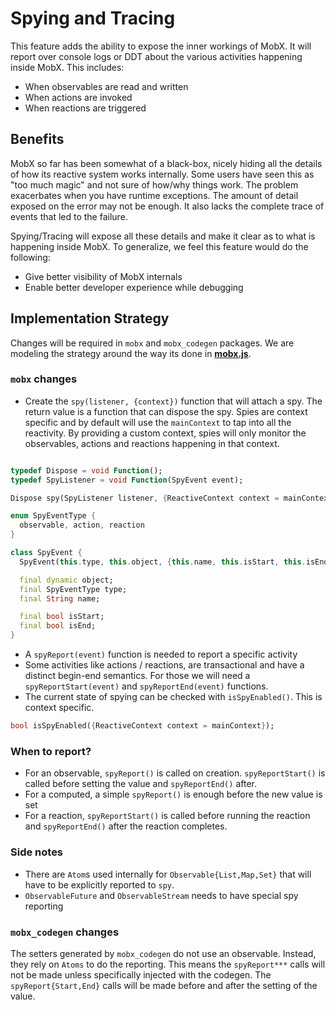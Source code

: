 # Spying and Tracing

This feature adds the ability to expose the inner workings of MobX. It will report over console logs or DDT about the various activities happening inside MobX. This includes:

- When observables are read and written
- When actions are invoked
- When reactions are triggered

## Benefits

MobX so far has been somewhat of a black-box, nicely hiding all the details of how its reactive system works internally. Some users have seen this as "too much magic" and not sure of how/why things work. The problem exacerbates when you have runtime exceptions. The amount of detail exposed on the error may not be enough. It also lacks the complete trace of events that led to the failure.

Spying/Tracing will expose all these details and make it clear as to what is happening inside MobX. To generalize, we feel this feature would do the following:

- Give better visibility of MobX internals
- Enable better developer experience while debugging

## Implementation Strategy

Changes will be required in `mobx` and `mobx_codegen` packages. We are modeling the strategy around the way its done in [**mobx.js**](https://github.com/mobxjs/mobx/search?q=spyReport&unscoped_q=spyReport).

### `mobx` changes

- Create the `spy(listener, {context})` function that will attach a spy. The return value is a function that can dispose the spy. Spies are context specific and by default will use the `mainContext` to tap into all the reactivity. By providing a custom context, spies will only monitor the observables, actions and reactions happening in that context.

```dart

typedef Dispose = void Function();
typedef SpyListener = void Function(SpyEvent event);

Dispose spy(SpyListener listener, {ReactiveContext context = mainContext});

```

```dart
enum SpyEventType {
  observable, action, reaction
}

class SpyEvent {
  SpyEvent(this.type, this.object, {this.name, this.isStart, this.isEnd});

  final dynamic object;
  final SpyEventType type;
  final String name;

  final bool isStart;
  final bool isEnd;
}

```

- A `spyReport(event)` function is needed to report a specific activity
- Some activities like actions / reactions, are transactional and have a distinct begin-end semantics. For those we will need a `spyReportStart(event)` and `spyReportEnd(event)` functions.
- The current state of spying can be checked with `isSpyEnabled()`. This is context specific.

```dart
bool isSpyEnabled({ReactiveContext context = mainContext});
```

### When to report?

- For an observable, `spyReport()` is called on creation. `spyReportStart()` is called before setting the value and `spyReportEnd()` after.
- For a computed, a simple `spyReport()` is enough before the new value is set
- For a reaction, `spyReportStart()` is called before running the reaction and `spyReportEnd()` after the reaction completes.

### Side notes

- There are `Atom`s used internally for `Observable{List,Map,Set}` that will have to be explicitly reported to `spy`.
- `ObservableFuture` and `ObservableStream` needs to have special spy reporting

### `mobx_codegen` changes

The setters generated by `mobx_codegen` do not use an observable. Instead, they rely on `Atoms` to do the reporting. This means the `spyReport***` calls will not be made unless specifically injected with the codegen. The `spyReport{Start,End}` calls will be made before and after the setting of the value.
